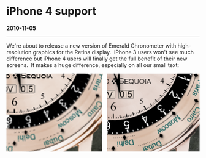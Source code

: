 # iPhone 4 support
**2010-11-05**

---

We're about to release a new version of Emerald Chronometer with high-resolution graphics for the Retina display.  iPhone 3 users won't see much difference but iPhone 4 users will finally get the full benefit of their new screens.  It makes a huge difference, especially on all our small text:

![](images/34.png "EC 3.3")
